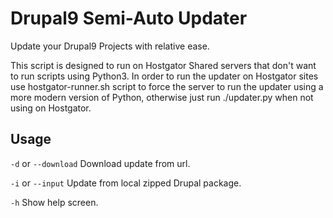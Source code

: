 # Drupal9 Semi-Auto Updater
Update your Drupal9 Projects with relative ease.

This script is designed to run on Hostgator Shared servers that don't want to run scripts using Python3. In order to run the updater on Hostgator sites use hostgator-runner.sh script to force the server to run the updater using a more modern version of Python, otherwise just run ./updater.py when not using on Hostgator.

## Usage

`-d` or `--download` Download update from url.

`-i` or `--input` Update from local zipped Drupal package.

`-h` Show help screen.

